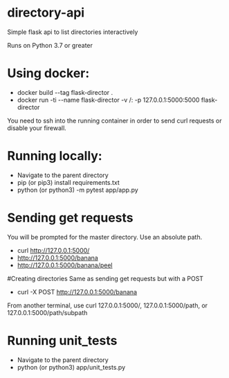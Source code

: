 # directory-api
Simple flask api to list directories interactively

Runs on Python 3.7 or greater

# Using docker:
  - docker build --tag flask-director .
  - docker run -ti --name flask-director -v /:<path to app.py>  -p 127.0.0.1:5000:5000 flask-director

You need to ssh into the running container in order to send curl requests or disable your firewall.

# Running locally:
  - Navigate to the parent directory
  - pip (or pip3) install requirements.txt
  - python (or python3) -m pytest app/app.py
  
 # Sending get requests
 You will be prompted for the master directory.  Use an absolute path.
  - curl http://127.0.0.1:5000/
  - http://127.0.0.1:5000/banana
  - http://127.0.0.1:5000/banana/peel
 
 #Creating directories
 Same as sending get requests but with a POST
 - curl -X POST http://127.0.0.1:5000/banana
 
 From another terminal, use curl 127.0.0.1:5000/, 127.0.0.1:5000/path, or 127.0.0.1:5000/path/subpath
 
 # Running unit_tests
  - Navigate to the parent directory
  - python (or python3) app/unit_tests.py

